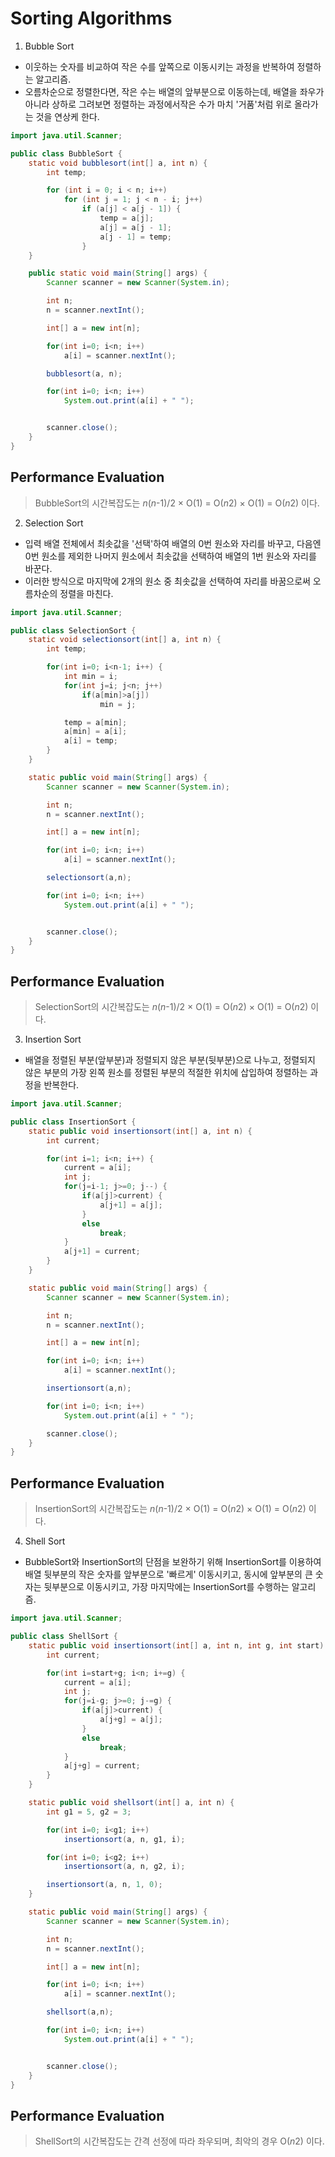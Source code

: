 # Sorting Algorithms     
     
1. Bubble Sort     
+ 이웃하는 숫자를 비교하여 작은 수를 앞쪽으로 이동시키는 과정을 반복하여 정렬하는 알고리즘.   
+ 오름차순으로 정렬한다면, 작은 수는 배열의 앞부분으로 이동하는데, 배열을 좌우가 아니라 상하로 그려보면 정렬하는 과정에서작은 수가 마치 '거품'처럼 위로 올라가는 것을 연상케 한다.       

```java
import java.util.Scanner;

public class BubbleSort {
    static void bubblesort(int[] a, int n) {
        int temp;

        for (int i = 0; i < n; i++)
            for (int j = 1; j < n - i; j++)
                if (a[j] < a[j - 1]) {
                    temp = a[j];
                    a[j] = a[j - 1];
                    a[j - 1] = temp;
                }
    }

    public static void main(String[] args) {
        Scanner scanner = new Scanner(System.in);

        int n;
        n = scanner.nextInt();

        int[] a = new int[n];

        for(int i=0; i<n; i++)
            a[i] = scanner.nextInt();

        bubblesort(a, n);

        for(int i=0; i<n; i++)
            System.out.print(a[i] + " ");


        scanner.close();
    }
}
```
     
## Performance Evaluation
> BubbleSort의 시간복잡도는 *n*(*n*-1)/2 × O(1) = O(*n*2) × O(1) = O(*n*2) 이다.


2. Selection Sort     
+ 입력 배열 전체에서 최솟값을 '선택'하여 배열의 0번 원소와 자리를 바꾸고, 다음엔 0번 원소를 제외한 나머지 원소에서 최솟값을 선택하여 배열의 1번 원소와 자리를 바꾼다.
+ 이러한 방식으로 마지막에 2개의 원소 중 최솟값을 선택하여 자리를 바꿈으로써 오름차순의 정렬을 마친다.     

```java
import java.util.Scanner;

public class SelectionSort {
    static void selectionsort(int[] a, int n) {
        int temp;

        for(int i=0; i<n-1; i++) {
            int min = i;
            for(int j=i; j<n; j++)
                if(a[min]>a[j])
                    min = j;

            temp = a[min];
            a[min] = a[i];
            a[i] = temp;
        }
    }

    static public void main(String[] args) {
        Scanner scanner = new Scanner(System.in);

        int n;
        n = scanner.nextInt();

        int[] a = new int[n];

        for(int i=0; i<n; i++)
            a[i] = scanner.nextInt();

        selectionsort(a,n);

        for(int i=0; i<n; i++)
            System.out.print(a[i] + " ");


        scanner.close();
    }
}
```
     
## Performance Evaluation
> SelectionSort의 시간복잡도는 *n*(*n*-1)/2 × O(1) = O(*n*2) × O(1) = O(*n*2) 이다.


3. Insertion Sort     
+ 배열을 정렬된 부분(앞부분)과 정렬되지 않은 부분(뒷부분)으로 나누고, 정렬되지 않은 부분의 가장 왼쪽 원소를 정렬된 부분의 적절한 위치에 삽입하여 정렬하는 과정을 반복한다.     

```java
import java.util.Scanner;

public class InsertionSort {
    static public void insertionsort(int[] a, int n) {
        int current;

        for(int i=1; i<n; i++) {
            current = a[i];
            int j;
            for(j=i-1; j>=0; j--) {
                if(a[j]>current) {
                    a[j+1] = a[j];
                }
                else
                    break;
            }
            a[j+1] = current;
        }
    }

    static public void main(String[] args) {
        Scanner scanner = new Scanner(System.in);

        int n;
        n = scanner.nextInt();

        int[] a = new int[n];

        for(int i=0; i<n; i++)
            a[i] = scanner.nextInt();

        insertionsort(a,n);

        for(int i=0; i<n; i++)
            System.out.print(a[i] + " ");

        scanner.close();
    }
}
```
     
## Performance Evaluation
> InsertionSort의 시간복잡도는 *n*(*n*-1)/2 × O(1) = O(*n*2) × O(1) = O(*n*2) 이다.


4. Shell Sort     
+ BubbleSort와 InsertionSort의 단점을 보완하기 위해 InsertionSort를 이용하여 배열 뒷부분의 작은 숫자를 앞부분으로 '빠르게' 이동시키고, 동시에 앞부분의 큰 숫자는 뒷부분으로 이동시키고, 가장 마지막에는 InsertionSort를 수행하는 알고리즘.        

```java
import java.util.Scanner;

public class ShellSort {
    static public void insertionsort(int[] a, int n, int g, int start) {
        int current;

        for(int i=start+g; i<n; i+=g) {
            current = a[i];
            int j;
            for(j=i-g; j>=0; j-=g) {
                if(a[j]>current) {
                    a[j+g] = a[j];
                }
                else
                    break;
            }
            a[j+g] = current;
        }
    }

    static public void shellsort(int[] a, int n) {
        int g1 = 5, g2 = 3;

        for(int i=0; i<g1; i++)
            insertionsort(a, n, g1, i);

        for(int i=0; i<g2; i++)
            insertionsort(a, n, g2, i);

        insertionsort(a, n, 1, 0);
    }

    static public void main(String[] args) {
        Scanner scanner = new Scanner(System.in);

        int n;
        n = scanner.nextInt();

        int[] a = new int[n];

        for(int i=0; i<n; i++)
            a[i] = scanner.nextInt();

        shellsort(a,n);

        for(int i=0; i<n; i++)
            System.out.print(a[i] + " ");


        scanner.close();
    }
}
```
     
## Performance Evaluation
> ShellSort의 시간복잡도는 간격 선정에 따라 좌우되며, 최악의 경우 O(*n*2) 이다.
